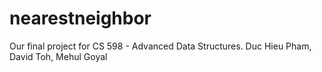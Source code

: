 # nearestneighbor

Our final project for CS 598 - Advanced Data Structures.
Duc Hieu Pham, David Toh, Mehul Goyal
